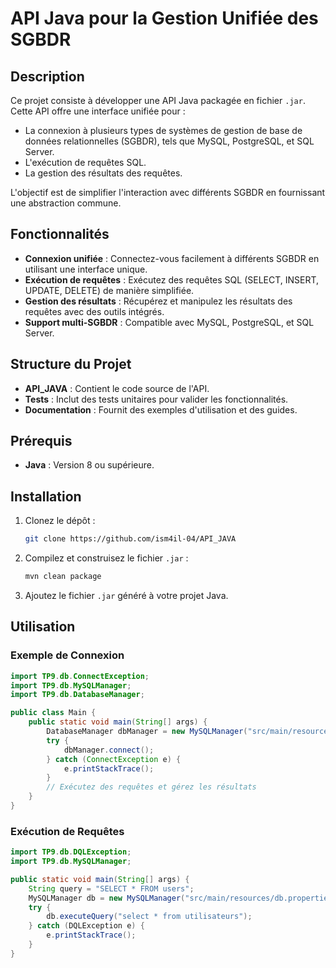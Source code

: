 # API Java pour la Gestion Unifiée des SGBDR

## Description

Ce projet consiste à développer une API Java packagée en fichier `.jar`. Cette API offre une interface unifiée pour :
- La connexion à plusieurs types de systèmes de gestion de base de données relationnelles (SGBDR), tels que MySQL, PostgreSQL, et SQL Server.
- L'exécution de requêtes SQL.
- La gestion des résultats des requêtes.

L'objectif est de simplifier l'interaction avec différents SGBDR en fournissant une abstraction commune.

## Fonctionnalités

- **Connexion unifiée** : Connectez-vous facilement à différents SGBDR en utilisant une interface unique.
- **Exécution de requêtes** : Exécutez des requêtes SQL (SELECT, INSERT, UPDATE, DELETE) de manière simplifiée.
- **Gestion des résultats** : Récupérez et manipulez les résultats des requêtes avec des outils intégrés.
- **Support multi-SGBDR** : Compatible avec MySQL, PostgreSQL, et SQL Server.

## Structure du Projet

- **API_JAVA** : Contient le code source de l'API.
- **Tests** : Inclut des tests unitaires pour valider les fonctionnalités.
- **Documentation** : Fournit des exemples d'utilisation et des guides.

## Prérequis

- **Java** : Version 8 ou supérieure.

## Installation

1. Clonez le dépôt :
   ```bash
   git clone https://github.com/ism4il-04/API_JAVA
   ```
2. Compilez et construisez le fichier `.jar` :
   ```bash
   mvn clean package
   ```
3. Ajoutez le fichier `.jar` généré à votre projet Java.

## Utilisation

### Exemple de Connexion

```java
import TP9.db.ConnectException;
import TP9.db.MySQLManager;
import TP9.db.DatabaseManager;

public class Main {
    public static void main(String[] args) {
        DatabaseManager dbManager = new MySQLManager("src/main/resources/db.properties");
        try {
            dbManager.connect();
        } catch (ConnectException e) {
            e.printStackTrace();
        }
        // Exécutez des requêtes et gérez les résultats
    }
}
```

### Exécution de Requêtes

```java
import TP9.db.DQLException;
import TP9.db.MySQLManager;

public static void main(String[] args) {
    String query = "SELECT * FROM users";
    MySQLManager db = new MySQLManager("src/main/resources/db.properties");
    try {
        db.executeQuery("select * from utilisateurs");
    } catch (DQLException e) {
        e.printStackTrace();
    }
}

```
